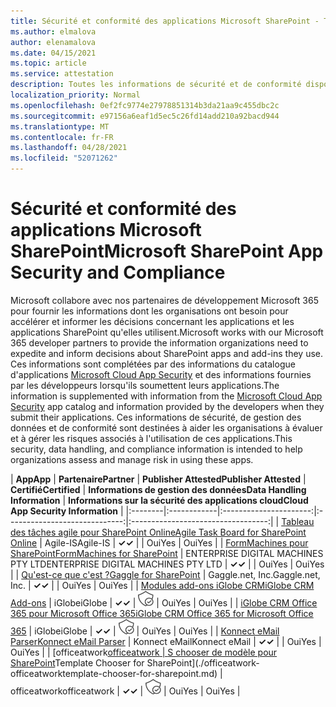 ```yaml
---
title: Sécurité et conformité des applications Microsoft SharePoint - Toutes les applications
ms.author: elmalova
author: elenamalova
ms.date: 04/15/2021
ms.topic: article
ms.service: attestation
description: Toutes les informations de sécurité et de conformité disponibles pour toutes les applications Microsoft SharePoint.
localization_priority: Normal
ms.openlocfilehash: 0ef2fc9774e27978851314b3da21aa9c455dbc2c
ms.sourcegitcommit: e97156a6eaf1d5ec5c26fd14add210a92bacd944
ms.translationtype: MT
ms.contentlocale: fr-FR
ms.lasthandoff: 04/28/2021
ms.locfileid: "52071262"
---
```

# <a name="microsoft-sharepoint-app-security-and-compliance"></a><span data-ttu-id="027e9-103">Sécurité et conformité des applications Microsoft SharePoint</span><span class="sxs-lookup"><span data-stu-id="027e9-103">Microsoft SharePoint App Security and Compliance</span></span>

<span data-ttu-id="027e9-104">Microsoft collabore avec nos partenaires de développement Microsoft 365 pour fournir les informations dont les organisations ont besoin pour accélérer et informer les décisions concernant les applications et les applications SharePoint qu'elles utilisent.</span><span class="sxs-lookup"><span data-stu-id="027e9-104">Microsoft works with our Microsoft 365 developer partners to provide the information organizations need to expedite and inform decisions about SharePoint apps and add-ins they use.</span></span> <span data-ttu-id="027e9-105">Ces informations sont complétées par des informations du catalogue d'applications [Microsoft Cloud App Security](https://www.microsoft.com/en-us/enterprise-mobility-security/cloud-app-security) et des informations fournies par les développeurs lorsqu'ils soumettent leurs applications.</span><span class="sxs-lookup"><span data-stu-id="027e9-105">The information is supplemented with information from the [Microsoft Cloud App Security](https://www.microsoft.com/en-us/enterprise-mobility-security/cloud-app-security) app catalog and information provided by the developers when they submit their applications.</span></span> <span data-ttu-id="027e9-106">Ces informations de sécurité, de gestion des données et de conformité sont destinées à aider les organisations à évaluer et à gérer les risques associés à l'utilisation de ces applications.</span><span class="sxs-lookup"><span data-stu-id="027e9-106">This security, data handling, and compliance information is intended to help organizations assess and manage risk in using these apps.</span></span>

| <span data-ttu-id="027e9-107">**App**</span><span class="sxs-lookup"><span data-stu-id="027e9-107">**App**</span></span> | <span data-ttu-id="027e9-108">**Partenaire**</span><span class="sxs-lookup"><span data-stu-id="027e9-108">**Partner**</span></span> | <span data-ttu-id="027e9-109">**Publisher Attested**</span><span class="sxs-lookup"><span data-stu-id="027e9-109">**Publisher Attested**</span></span> | <span data-ttu-id="027e9-110">**Certifié**</span><span class="sxs-lookup"><span data-stu-id="027e9-110">**Certified**</span></span> | <span data-ttu-id="027e9-111">**Informations de gestion des données**</span><span class="sxs-lookup"><span data-stu-id="027e9-111">**Data Handling Information**</span></span> | <span data-ttu-id="027e9-112">**Informations sur la sécurité des applications cloud**</span><span class="sxs-lookup"><span data-stu-id="027e9-112">**Cloud App Security Information**</span></span> |
|:--------|:------------|:----------------------:|:-----------------------------:|:----------------------------------:|
| [<span data-ttu-id="027e9-113">Tableau des tâches agile pour SharePoint Online</span><span class="sxs-lookup"><span data-stu-id="027e9-113">Agile Task Board for SharePoint Online</span></span>](./agile-is-task-board-for-sharepoint-online.md) | <span data-ttu-id="027e9-114">Agile-IS</span><span class="sxs-lookup"><span data-stu-id="027e9-114">Agile-IS</span></span> | <span data-ttu-id="027e9-115">**✓**</span><span class="sxs-lookup"><span data-stu-id="027e9-115">**✓**</span></span> |  | <span data-ttu-id="027e9-116">Oui</span><span class="sxs-lookup"><span data-stu-id="027e9-116">Yes</span></span> | <span data-ttu-id="027e9-117">Oui</span><span class="sxs-lookup"><span data-stu-id="027e9-117">Yes</span></span> |
| [<span data-ttu-id="027e9-118">FormMachines pour SharePoint</span><span class="sxs-lookup"><span data-stu-id="027e9-118">FormMachines for SharePoint</span></span>](./enterprise-digital-machines-pty-ltd-formmachines-for-sharepoint.md) | <span data-ttu-id="027e9-119">ENTERPRISE DIGITAL MACHINES PTY LTD</span><span class="sxs-lookup"><span data-stu-id="027e9-119">ENTERPRISE DIGITAL MACHINES PTY LTD</span></span> | <span data-ttu-id="027e9-120">**✓**</span><span class="sxs-lookup"><span data-stu-id="027e9-120">**✓**</span></span> |  | <span data-ttu-id="027e9-121">Oui</span><span class="sxs-lookup"><span data-stu-id="027e9-121">Yes</span></span> | <span data-ttu-id="027e9-122">Oui</span><span class="sxs-lookup"><span data-stu-id="027e9-122">Yes</span></span> |
| [<span data-ttu-id="027e9-123">Qu'est-ce que c'est ?</span><span class="sxs-lookup"><span data-stu-id="027e9-123">Gaggle for SharePoint</span></span>](./gagglenet-inc-gaggle-for-sharepoint.md) | <span data-ttu-id="027e9-124">Gaggle.net, Inc.</span><span class="sxs-lookup"><span data-stu-id="027e9-124">Gaggle.net, Inc.</span></span> | <span data-ttu-id="027e9-125">**✓**</span><span class="sxs-lookup"><span data-stu-id="027e9-125">**✓**</span></span> |  | <span data-ttu-id="027e9-126">Oui</span><span class="sxs-lookup"><span data-stu-id="027e9-126">Yes</span></span> | <span data-ttu-id="027e9-127">Oui</span><span class="sxs-lookup"><span data-stu-id="027e9-127">Yes</span></span> |
| [<span data-ttu-id="027e9-128">Modules add-ons iGlobe CRM</span><span class="sxs-lookup"><span data-stu-id="027e9-128">iGlobe CRM Add-ons</span></span>](./iglobe-crm-add-ons.md) | <span data-ttu-id="027e9-129">iGlobe</span><span class="sxs-lookup"><span data-stu-id="027e9-129">iGlobe</span></span> | <span data-ttu-id="027e9-130">**✓**</span><span class="sxs-lookup"><span data-stu-id="027e9-130">**✓**</span></span> | <img alt="Certified application badge" src="../media/certified-badge.png" height="25" width="25" /> | <span data-ttu-id="027e9-131">Oui</span><span class="sxs-lookup"><span data-stu-id="027e9-131">Yes</span></span> | <span data-ttu-id="027e9-132">Oui</span><span class="sxs-lookup"><span data-stu-id="027e9-132">Yes</span></span> |
| [<span data-ttu-id="027e9-133">iGlobe CRM Office 365 pour Microsoft Office 365</span><span class="sxs-lookup"><span data-stu-id="027e9-133">iGlobe CRM Office 365 for Microsoft Office 365</span></span>](./iglobe-crm-office-365-for-microsoft.md) | <span data-ttu-id="027e9-134">iGlobe</span><span class="sxs-lookup"><span data-stu-id="027e9-134">iGlobe</span></span> | <span data-ttu-id="027e9-135">**✓**</span><span class="sxs-lookup"><span data-stu-id="027e9-135">**✓**</span></span> | <img alt="Certified application badge" src="../media/certified-badge.png" height="25" width="25" /> | <span data-ttu-id="027e9-136">Oui</span><span class="sxs-lookup"><span data-stu-id="027e9-136">Yes</span></span> | <span data-ttu-id="027e9-137">Oui</span><span class="sxs-lookup"><span data-stu-id="027e9-137">Yes</span></span> |
| [<span data-ttu-id="027e9-138">Konnect eMail Parser</span><span class="sxs-lookup"><span data-stu-id="027e9-138">Konnect eMail Parser</span></span>](./konnect-email-parser.md) | <span data-ttu-id="027e9-139">Konnect eMail</span><span class="sxs-lookup"><span data-stu-id="027e9-139">Konnect eMail</span></span> | <span data-ttu-id="027e9-140">**✓**</span><span class="sxs-lookup"><span data-stu-id="027e9-140">**✓**</span></span> |  | <span data-ttu-id="027e9-141">Oui</span><span class="sxs-lookup"><span data-stu-id="027e9-141">Yes</span></span> | <span data-ttu-id="027e9-142">Oui</span><span class="sxs-lookup"><span data-stu-id="027e9-142">Yes</span></span> |
| <span data-ttu-id="027e9-143">[officeatwork</span><span class="sxs-lookup"><span data-stu-id="027e9-143">[officeatwork</span></span> | <span data-ttu-id="027e9-144">S chooser de modèle pour SharePoint](./officeatwork-officeatworktemplate-chooser-for-sharepoint.md)</span><span class="sxs-lookup"><span data-stu-id="027e9-144">Template Chooser for SharePoint](./officeatwork-officeatworktemplate-chooser-for-sharepoint.md)</span></span> | <span data-ttu-id="027e9-145">officeatwork</span><span class="sxs-lookup"><span data-stu-id="027e9-145">officeatwork</span></span> | <span data-ttu-id="027e9-146">**✓**</span><span class="sxs-lookup"><span data-stu-id="027e9-146">**✓**</span></span> | <img alt="Certified application badge" src="../media/certified-badge.png" height="25" width="25" /> | <span data-ttu-id="027e9-147">Oui</span><span class="sxs-lookup"><span data-stu-id="027e9-147">Yes</span></span> | <span data-ttu-id="027e9-148">Oui</span><span class="sxs-lookup"><span data-stu-id="027e9-148">Yes</span></span> |
